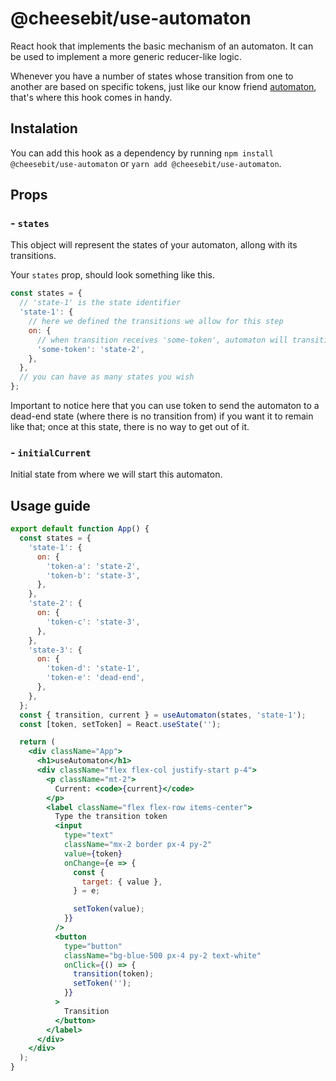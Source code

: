 # @cheesebit/use-automaton

React hook that implements the basic mechanism of an automaton. It can be used to implement a more generic reducer-like logic.

Whenever you have a number of states whose transition from one to another are based on specific tokens, just like our know friend [automaton](https://en.wikipedia.org/wiki/Automaton), that's where this hook comes in handy.

## Instalation

You can add this hook as a dependency by running `npm install @cheesebit/use-automaton` or `yarn add @cheesebit/use-automaton`.

## Props

### - `states`

This object will represent the states of your automaton, allong with its transitions.

Your `states` prop, should look something like this.

```js
const states = {
  // 'state-1' is the state identifier
  'state-1': {
    // here we defined the transitions we allow for this step
    on: {
      // when transition receives 'some-token', automaton will transition to 'state-2'
      'some-token': 'state-2',
    },
  },
  // you can have as many states you wish
};
```

Important to notice here that you can use token to send the automaton to a dead-end state (where there is no transition from) if you want it to remain like that; once at this state, there is no way to get out of it.

### - `initialCurrent`

Initial state from where we will start this automaton.

## Usage guide

```jsx
export default function App() {
  const states = {
    'state-1': {
      on: {
        'token-a': 'state-2',
        'token-b': 'state-3',
      },
    },
    'state-2': {
      on: {
        'token-c': 'state-3',
      },
    },
    'state-3': {
      on: {
        'token-d': 'state-1',
        'token-e': 'dead-end',
      },
    },
  };
  const { transition, current } = useAutomaton(states, 'state-1');
  const [token, setToken] = React.useState('');

  return (
    <div className="App">
      <h1>useAutomaton</h1>
      <div className="flex flex-col justify-start p-4">
        <p className="mt-2">
          Current: <code>{current}</code>
        </p>
        <label className="flex flex-row items-center">
          Type the transition token
          <input
            type="text"
            className="mx-2 border px-4 py-2"
            value={token}
            onChange={e => {
              const {
                target: { value },
              } = e;

              setToken(value);
            }}
          />
          <button
            type="button"
            className="bg-blue-500 px-4 py-2 text-white"
            onClick={() => {
              transition(token);
              setToken('');
            }}
          >
            Transition
          </button>
        </label>
      </div>
    </div>
  );
}
```
